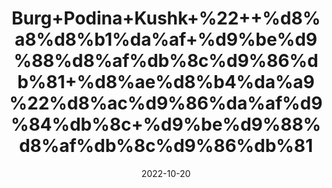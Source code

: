 ---
title: 'Burg+Podina+Kushk+%22++%d8%a8%d8%b1%da%af+%d9%be%d9%88%d8%af%db%8c%d9%86%db%81+%d8%ae%d8%b4%da%a9%22%d8%ac%d9%86%da%af%d9%84%db%8c+%d9%be%d9%88%d8%af%db%8c%d9%86%db%81'
date: '2022-10-20' 
metatag: '' 
inventory: '0' 
draft: false 
# meta description 
shortDescripton: '%22+Dry+Wild+Mint+Leaves+%22+It+serves+as+a+good+blood+cleanser%2c+since+it+is+antiseptic+and+antibacterial.+Wild+mint+plays+a+significant+role+in+alleviating+swollen+gums+and+mouth+ulcers.'
description: 'Herbs+%d8%ac%da%91%db%8c+%d8%a8%d9%88%d9%b9%db%8c'
longdescription: ''
featured: True
# product Price
price: '40.0'
# Product Short Description
shortDescription: '%22+Dry+Wild+Mint+Leaves+%22+It+serves+as+a+good+blood+cleanser%2c+since+it+is+antiseptic+and+antibacterial.+Wild+mint+plays+a+significant+role+in+alleviating+swollen+gums+and+mouth+ulcers.'
productID: '6FB2EEA1-BE26-ED11-9968-005056B3A416'
type: 'products'
category: 'Herbs+%d8%ac%da%91%db%8c+%d8%a8%d9%88%d9%b9%db%8c' 
thumnailproduct: 'https://eraconnect.blob.core.windows.net/product-images/aminsaddiquidawakhana/6FB2EEA1-BE26-ED11-9968-005056B3A416.webp' 
images:
  - image: 'https://eraconnect.blob.core.windows.net/product-images/aminsaddiquidawakhana/6FB2EEA1-BE26-ED11-9968-005056B3A416.webp'  
Variants:
---